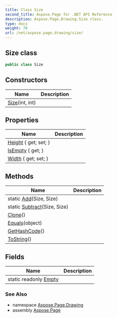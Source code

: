 ```yaml
---
title: Class Size
second_title: Aspose.Page for .NET API Reference
description: Aspose.Page.Drawing.Size class. 
type: docs
weight: 70
url: /net/aspose.page.drawing/size/
---
```

## Size class

```csharp
public class Size
```

## Constructors

| Name | Description |
| --- | --- |
| [Size](size/)(int, int) |  |

## Properties

| Name | Description |
| --- | --- |
| [Height](../../aspose.page.drawing/size/height/) { get; set; } |  |
| [IsEmpty](../../aspose.page.drawing/size/isempty/) { get; } |  |
| [Width](../../aspose.page.drawing/size/width/) { get; set; } |  |

## Methods

| Name | Description |
| --- | --- |
| static [Add](../../aspose.page.drawing/size/add/)(Size, Size) |  |
| static [Subtract](../../aspose.page.drawing/size/subtract/)(Size, Size) |  |
| [Clone](../../aspose.page.drawing/size/clone/)() |  |
| [Equals](../../aspose.page.drawing/size/equals/#equals)(object) |  |
| [GetHashCode](../../aspose.page.drawing/size/gethashcode/#gethashcode)() |  |
| [ToString](../../aspose.page.drawing/size/tostring/#tostring)() |  |

## Fields

| Name | Description |
| --- | --- |
| static readonly [Empty](../../aspose.page.drawing/size/empty/) |  |

### See Also

* namespace [Aspose.Page.Drawing](../../aspose.page.drawing/)
* assembly [Aspose.Page](../../)


